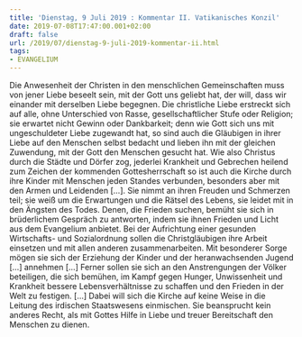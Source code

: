 ```yaml
---
title: 'Dienstag, 9 Juli 2019 : Kommentar II. Vatikanisches Konzil'
date: 2019-07-08T17:47:00.001+02:00
draft: false
url: /2019/07/dienstag-9-juli-2019-kommentar-ii.html
tags: 
- EVANGELIUM
---
```


Die Anwesenheit der Christen in den menschlichen Gemeinschaften muss von jener Liebe beseelt sein, mit der Gott uns geliebt hat, der will, dass wir einander mit derselben Liebe begegnen. Die christliche Liebe erstreckt sich auf alle, ohne Unterschied von Rasse, gesellschaftlicher Stufe oder Religion; sie erwartet nicht Gewinn oder Dankbarkeit; denn wie Gott sich uns mit ungeschuldeter Liebe zugewandt hat, so sind auch die Gläubigen in ihrer Liebe auf den Menschen selbst bedacht und lieben ihn mit der gleichen Zuwendung, mit der Gott den Menschen gesucht hat. Wie also Christus durch die Städte und Dörfer zog, jederlei Krankheit und Gebrechen heilend zum Zeichen der kommenden Gottesherrschaft so ist auch die Kirche durch ihre Kinder mit Menschen jeden Standes verbunden, besonders aber mit den Armen und Leidenden \[…\]. Sie nimmt an ihren Freuden und Schmerzen teil; sie weiß um die Erwartungen und die Rätsel des Lebens, sie leidet mit in den Ängsten des Todes. Denen, die Frieden suchen, bemüht sie sich in brüderlichem Gespräch zu antworten, indem sie ihnen Frieden und Licht aus dem Evangelium anbietet. Bei der Aufrichtung einer gesunden Wirtschafts- und Sozialordnung sollen die Christgläubigen ihre Arbeit einsetzen und mit allen anderen zusammenarbeiten. Mit besonderer Sorge mögen sie sich der Erziehung der Kinder und der heranwachsenden Jugend \[…\] annehmen \[…\] Ferner sollen sie sich an den Anstrengungen der Völker beteiligen, die sich bemühen, im Kampf gegen Hunger, Unwissenheit und Krankheit bessere Lebensverhältnisse zu schaffen und den Frieden in der Welt zu festigen. \[…\] Dabei will sich die Kirche auf keine Weise in die Leitung des irdischen Staatswesens einmischen. Sie beansprucht kein anderes Recht, als mit Gottes Hilfe in Liebe und treuer Bereitschaft den Menschen zu dienen.